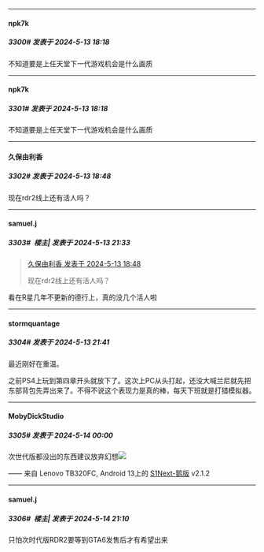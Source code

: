 ﻿
*****

####  npk7k  
##### 3300#       发表于 2024-5-13 18:18

不知道要是上任天堂下一代游戏机会是什么画质

*****

####  npk7k  
##### 3301#       发表于 2024-5-13 18:18

不知道要是上任天堂下一代游戏机会是什么画质


*****

####  久保由利香  
##### 3302#       发表于 2024-5-13 18:48

现在rdr2线上还有活人吗？


*****

####  samuel.j  
##### 3303#         楼主| 发表于 2024-5-13 21:33

<blockquote><a href="httphttps://bbs.saraba1st.com/2b/forum.php?mod=redirect&amp;goto=findpost&amp;pid=64908011&amp;ptid=1645555" target="_blank">久保由利香 发表于 2024-5-13 18:48</a>

现在rdr2线上还有活人吗？</blockquote>
看在R星几年不更新的德行上，真的没几个活人啦


*****

####  stormquantage  
##### 3304#       发表于 2024-5-13 21:41

最近刚好在重温。

之前PS4上玩到第四章开头就放下了。这次上PC从头打起，还没大喊兰尼就先把东部背包先弄出来了。不得不说这个表现力是真的棒，每天下班就是打猎模拟器。


*****

####  MobyDickStudio  
##### 3305#       发表于 2024-5-14 00:00

次世代版都没出的东西建议放弃幻想<img src="https://static.saraba1st.com/image/smiley/face2017/048.png" referrerpolicy="no-referrer">

—— 来自 Lenovo TB320FC, Android 13上的 [S1Next-鹅版](https://github.com/ykrank/S1-Next/releases) v2.1.2


*****

####  samuel.j  
##### 3306#         楼主| 发表于 2024-5-14 21:10

只怕次时代版RDR2要等到GTA6发售后才有希望出来

